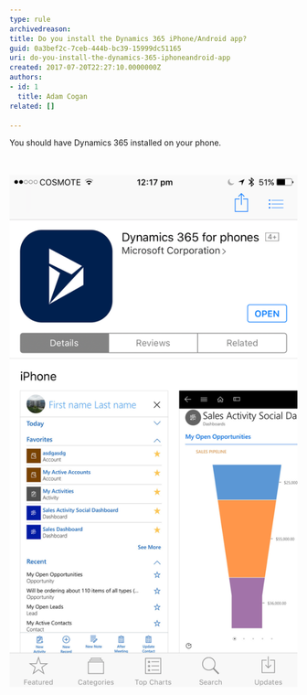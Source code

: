 ```yaml
---
type: rule
archivedreason: 
title: Do you install the Dynamics 365 iPhone/Android app?
guid: 0a3bef2c-7ceb-444b-bc39-15999dc51165
uri: do-you-install-the-dynamics-365-iphoneandroid-app
created: 2017-07-20T22:27:10.0000000Z
authors:
- id: 1
  title: Adam Cogan
related: []

---
```



You should have Dynamics 365 installed on your phone.​<br>
<br><excerpt class='endintro'></excerpt><br>
<dl class="image"><dt>​<img src="dynamics365-app.png" alt="dynamics365-app.png" /></dt></dl><br>


